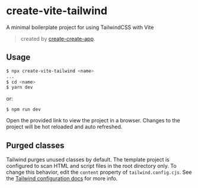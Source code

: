 # create-vite-tailwind

A minimal boilerplate project for using TailwindCSS with Vite

> created by [create-create-app](https://github.com/uetchy/create-create-app).

## Usage

```bash
$ npx create-vite-tailwind <name>
...
$ cd <name>
$ yarn dev
```

or:

```
$ npm run dev
```

Open the provided link to view the project in a browser. Changes to the project will be hot reloaded and auto refreshed.

## Purged classes

Tailwind purges unused classes by default. The template project is configured to scan HTML and script files in the root directory only. To change this behavior, edit the `content` property of `tailwind.config.cjs`. See the [Tailwind configuration docs](https://tailwindcss.com/docs/configuration) for more info.
